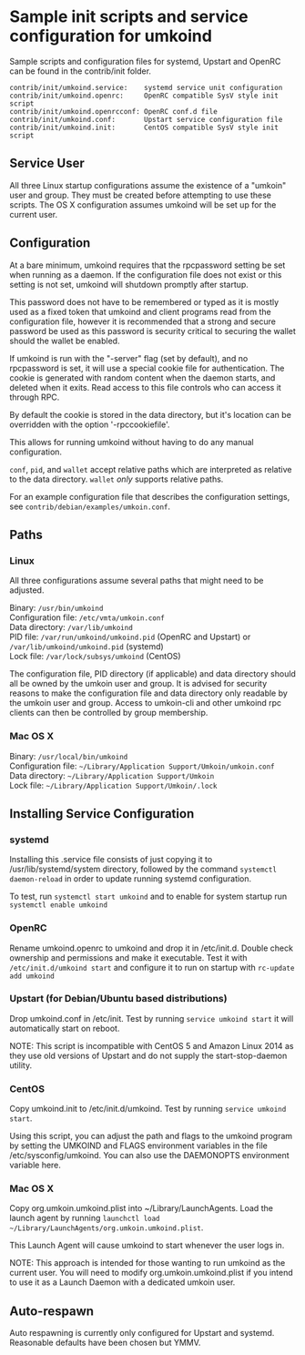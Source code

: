 Sample init scripts and service configuration for umkoind
==========================================================

Sample scripts and configuration files for systemd, Upstart and OpenRC
can be found in the contrib/init folder.

    contrib/init/umkoind.service:    systemd service unit configuration
    contrib/init/umkoind.openrc:     OpenRC compatible SysV style init script
    contrib/init/umkoind.openrcconf: OpenRC conf.d file
    contrib/init/umkoind.conf:       Upstart service configuration file
    contrib/init/umkoind.init:       CentOS compatible SysV style init script

Service User
---------------------------------

All three Linux startup configurations assume the existence of a "umkoin" user
and group.  They must be created before attempting to use these scripts.
The OS X configuration assumes umkoind will be set up for the current user.

Configuration
---------------------------------

At a bare minimum, umkoind requires that the rpcpassword setting be set
when running as a daemon.  If the configuration file does not exist or this
setting is not set, umkoind will shutdown promptly after startup.

This password does not have to be remembered or typed as it is mostly used
as a fixed token that umkoind and client programs read from the configuration
file, however it is recommended that a strong and secure password be used
as this password is security critical to securing the wallet should the
wallet be enabled.

If umkoind is run with the "-server" flag (set by default), and no rpcpassword is set,
it will use a special cookie file for authentication. The cookie is generated with random
content when the daemon starts, and deleted when it exits. Read access to this file
controls who can access it through RPC.

By default the cookie is stored in the data directory, but it's location can be overridden
with the option '-rpccookiefile'.

This allows for running umkoind without having to do any manual configuration.

`conf`, `pid`, and `wallet` accept relative paths which are interpreted as
relative to the data directory. `wallet` *only* supports relative paths.

For an example configuration file that describes the configuration settings,
see `contrib/debian/examples/umkoin.conf`.

Paths
---------------------------------

### Linux

All three configurations assume several paths that might need to be adjusted.

Binary:              `/usr/bin/umkoind`  
Configuration file:  `/etc/vmta/umkoin.conf`  
Data directory:      `/var/lib/umkoind`  
PID file:            `/var/run/umkoind/umkoind.pid` (OpenRC and Upstart) or `/var/lib/umkoind/umkoind.pid` (systemd)  
Lock file:           `/var/lock/subsys/umkoind` (CentOS)  

The configuration file, PID directory (if applicable) and data directory
should all be owned by the umkoin user and group.  It is advised for security
reasons to make the configuration file and data directory only readable by the
umkoin user and group.  Access to umkoin-cli and other umkoind rpc clients
can then be controlled by group membership.

### Mac OS X

Binary:              `/usr/local/bin/umkoind`  
Configuration file:  `~/Library/Application Support/Umkoin/umkoin.conf`  
Data directory:      `~/Library/Application Support/Umkoin`  
Lock file:           `~/Library/Application Support/Umkoin/.lock`  

Installing Service Configuration
-----------------------------------

### systemd

Installing this .service file consists of just copying it to
/usr/lib/systemd/system directory, followed by the command
`systemctl daemon-reload` in order to update running systemd configuration.

To test, run `systemctl start umkoind` and to enable for system startup run
`systemctl enable umkoind`

### OpenRC

Rename umkoind.openrc to umkoind and drop it in /etc/init.d.  Double
check ownership and permissions and make it executable.  Test it with
`/etc/init.d/umkoind start` and configure it to run on startup with
`rc-update add umkoind`

### Upstart (for Debian/Ubuntu based distributions)

Drop umkoind.conf in /etc/init.  Test by running `service umkoind start`
it will automatically start on reboot.

NOTE: This script is incompatible with CentOS 5 and Amazon Linux 2014 as they
use old versions of Upstart and do not supply the start-stop-daemon utility.

### CentOS

Copy umkoind.init to /etc/init.d/umkoind. Test by running `service umkoind start`.

Using this script, you can adjust the path and flags to the umkoind program by
setting the UMKOIND and FLAGS environment variables in the file
/etc/sysconfig/umkoind. You can also use the DAEMONOPTS environment variable here.

### Mac OS X

Copy org.umkoin.umkoind.plist into ~/Library/LaunchAgents. Load the launch agent by
running `launchctl load ~/Library/LaunchAgents/org.umkoin.umkoind.plist`.

This Launch Agent will cause umkoind to start whenever the user logs in.

NOTE: This approach is intended for those wanting to run umkoind as the current user.
You will need to modify org.umkoin.umkoind.plist if you intend to use it as a
Launch Daemon with a dedicated umkoin user.

Auto-respawn
-----------------------------------

Auto respawning is currently only configured for Upstart and systemd.
Reasonable defaults have been chosen but YMMV.

